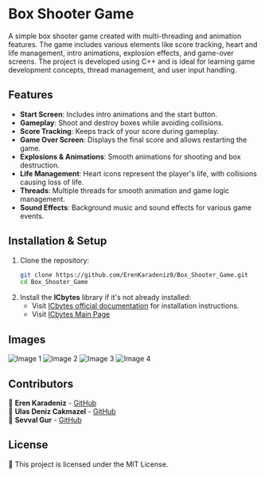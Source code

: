 # Box Shooter Game

A simple box shooter game created with multi-threading and animation features. The game includes various elements like score tracking, heart and life management, intro animations, explosion effects, and game-over screens. The project is developed using C++ and is ideal for learning game development concepts, thread management, and user input handling.

## Features

- **Start Screen**: Includes intro animations and the start button.
- **Gameplay**: Shoot and destroy boxes while avoiding collisions.
- **Score Tracking**: Keeps track of your score during gameplay.
- **Game Over Screen**: Displays the final score and allows restarting the game.
- **Explosions & Animations**: Smooth animations for shooting and box destruction.
- **Life Management**: Heart icons represent the player's life, with collisions causing loss of life.
- **Threads**: Multiple threads for smooth animation and game logic management.
- **Sound Effects**: Background music and sound effects for various game events.

## Installation & Setup

1. Clone the repository:
   ```bash
   git clone https://github.com/ErenKaradeniz0/Box_Shooter_Game.git
   cd Box_Shooter_Game
   
2. Install the **ICbytes** library if it's not already installed:
   - Visit [ICbytes official documentation](https://otoidrak.com/doc/I-See-Bytes%20A%20Simplified%20C++%20Library.pdf) for installation instructions.
   - Visit [ICbytes Main Page](https://otoidrak.com/Yazilim.html)

## Images
![Image 1](images/1.png)
![Image 2](images/2.png)
![Image 3](images/3.png)
![Image 4](images/4.png)

## Contributors

👤 **Eren Karadeniz** - [GitHub](https://github.com/ErenKaradeniz0)  
👤 **Ulas Deniz Cakmazel** - [GitHub](https://github.com/UlasDenizCakmazel)  
👤 **Sevval Gur** - [GitHub](https://github.com/svvlgr)  

## License

📜 This project is licensed under the MIT License.
